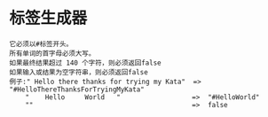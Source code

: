 # 标签生成器
    它必须以#标签开头。
    所有单词的首字母必须大写。
    如果最终结果超过 140 个字符，则必须返回false
    如果输入或结果为空字符串，则必须返回false
    例子:" Hello there thanks for trying my Kata"  =>  "#HelloThereThanksForTryingMyKata"
        "    Hello     World   "                  =>  "#HelloWorld"
        ""                                        =>  false